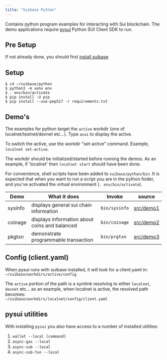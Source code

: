 ```yaml
---
title: "Suibase Python"
---
```


Contains python program examples for interacting with Sui blockchain. The demo applications
require [pysui]( https://pysui.readthedocs.io/ ) Python SUI Client SDK to run.

## Pre Setup

If not already done, you should first [install suibase](../../how-to/install.md)

## Setup

```shell
$ cd ~/suibase/python
$ python3 -m venv env
$ . env/bin/activate
$ pip install -U pip
$ pip install --use-pep517 -r requirements.txt
```

## Demo's

The examples for python target the `active` workdir (one of localnet/testnet/devnet etc...). Type `asui` to display the active.

To switch the active, use the workdir "set-active" command. Example, `localnet set-active`.

The workdir should be initialized/started before running the demos. As an example, if 'localnet' then `localnet start` should have been done.

For convenience, shell scripts have been added to `suibase/python/bin`. It is expected
that when you want to run a script you are in the python folder, and you've activated the
virtual environment (`. env/bin/activate`).

| Demo    | What it does                                  | Invoke        | source                                                                          |
| ------- | --------------------------------------------- | ------------- | ------------------------------------------------------------------------------- |
| sysinfo | displays general sui chain information        | `bin/sysinfo` | [src/demo1](https://github.com/ChainMovers/suibase/tree/main/python/src/demo1 ) |
| coinage | displays information about coins and balanced | `bin/coinage` | [src/demo2](https://github.com/ChainMovers/suibase/tree/main/python/src/demo2)  |
| pkgtxn  | demonstrate programmable transaction          | `bin/prgtxn`  | [src/demo3](https://github.com/ChainMovers/suibase/tree/main/python/src/demo3)  |

## Config (client.yaml)
When pysui runs with suibase installed, it will look for a client.yaml in:<br>
`~/suibase/workdirs/active/config`

The `active` portion of the path is a symlink resolving to either `localnet`, `devnet` etc... as an example, when localnet is active, the resolved path becomes:<br>
`~/suibase/workdirs/localnet/config/client.yaml`

## pysui utilities

With installing `pysui` you also have access to a number of installed utilities:

1. `wallet --local [command]`
2. `async-gas --local`
3. `async-sub --local`
4. `async-sub-txn --local`
